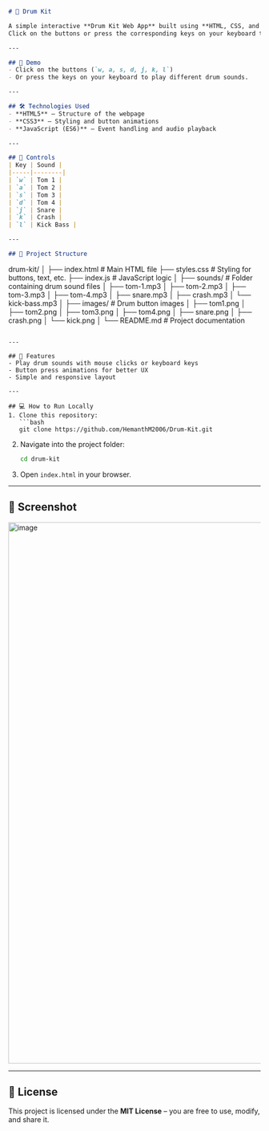 
```markdown
# 🥁 Drum Kit

A simple interactive **Drum Kit Web App** built using **HTML, CSS, and JavaScript**.  
Click on the buttons or press the corresponding keys on your keyboard to play drum sounds!

---

## 🚀 Demo
- Click on the buttons (`w, a, s, d, j, k, l`)  
- Or press the keys on your keyboard to play different drum sounds.  

---

## 🛠️ Technologies Used
- **HTML5** – Structure of the webpage  
- **CSS3** – Styling and button animations  
- **JavaScript (ES6)** – Event handling and audio playback  

---

## 🎵 Controls
| Key | Sound |
|-----|--------|
| `w` | Tom 1 |
| `a` | Tom 2 |
| `s` | Tom 3 |
| `d` | Tom 4 |
| `j` | Snare |
| `k` | Crash |
| `l` | Kick Bass |

---

## 📂 Project Structure
```

drum-kit/
│
├── index.html        # Main HTML file
├── styles.css        # Styling for buttons, text, etc.
├── index.js          # JavaScript logic
│
├── sounds/           # Folder containing drum sound files
│   ├── tom-1.mp3
│   ├── tom-2.mp3
│   ├── tom-3.mp3
│   ├── tom-4.mp3
│   ├── snare.mp3
│   ├── crash.mp3
│   └── kick-bass.mp3
│
├── images/           # Drum button images
│   ├── tom1.png
│   ├── tom2.png
│   ├── tom3.png
│   ├── tom4.png
│   ├── snare.png
│   ├── crash.png
│   └── kick.png
│
└── README.md         # Project documentation

````

---

## 🎯 Features
- Play drum sounds with mouse clicks or keyboard keys  
- Button press animations for better UX  
- Simple and responsive layout  

---

## 💻 How to Run Locally
1. Clone this repository:
   ```bash
   git clone https://github.com/HemanthM2006/Drum-Kit.git
````

2. Navigate into the project folder:

   ```bash
   cd drum-kit
   ```
3. Open `index.html` in your browser.

---

## 📸 Screenshot

<img width="1917" height="1079" alt="image" src="https://github.com/user-attachments/assets/b7eea10e-06c5-4de0-a73d-bbc3dc13393c" />


---

## 📜 License

This project is licensed under the **MIT License** – you are free to use, modify, and share it.
